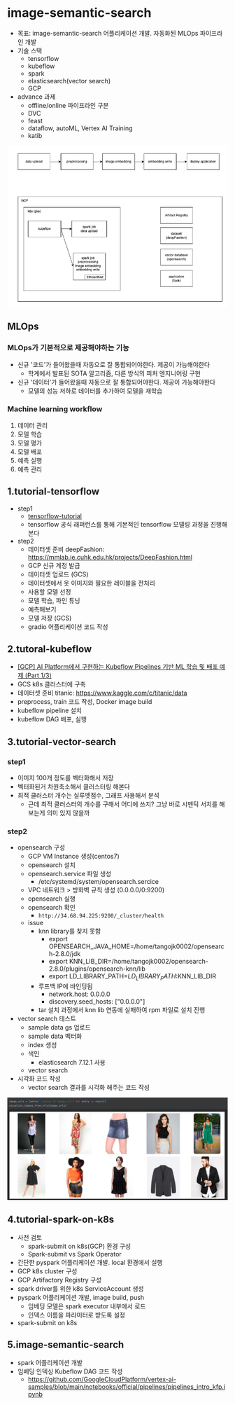 # image-semantic-search

* 목표: image-semantic-search 어플리케이션 개발. 자동화된 MLOps 파이프라인 개발
* 기술 스택
	- tensorflow
	- kubeflow
	- spark
	- elasticsearch(vector search)
	- GCP
* advance 과제
	- offline/online 파이프라인 구분
	- DVC
	- feast
	- dataflow, autoML, Vertex AI Training
	- katib

![image](assets/image1.png)

## MLOps

### MLOps가 기본적으로 제공해야하는 기능
* 신규 '코드'가 들어왔을때 자동으로 잘 통합되어야한다. 제공이 가능해야한다
  - 학계에서 발표된 SOTA 알고리즘, 다른 방식의 피처 엔지니어링 구현
* 신규 '데이터'가 들어왔을때 자동으로 잘 통합되어야한다. 제공이 가능해야한다
  - 모델의 성능 저하로 데이터를 추가하여 모델을 재학습

### Machine learning workflow
1. 데이터 관리
2. 모델 학습
3. 모델 평가
4. 모델 배포
5. 예측 실행
6. 예측 관리

## 1.tutorial-tensorflow

* step1
	- [tensorflow-tutorial](https://www.tensorflow.org/tutorials/load_data/images?hl=ko)
	- tensorflow 공식 래퍼런스를 통해 기본적인 tensorflow 모델링 과정을 진행해본다
* step2
	- 데이터셋 준비 deepFashion: https://mmlab.ie.cuhk.edu.hk/projects/DeepFashion.html
	- GCP 신규 계정 발급
	- 데이터셋 업로드 (GCS)
	- 데이터셋에서 옷 이미지와 필요한 레이블을 전처리
	- 사용할 모델 선정
	- 모델 학습, 파인 튜닝
	- 예측해보기
	- 모델 저장 (GCS)
    - gradio 어플리케이션 코드 작성

## 2.tutoral-kubeflow

* [[GCP] AI Platform에서 구현하는 Kubeflow Pipelines 기반 ML 학습 및 배포 예제 (Part 1/3)](https://medium.com/google-cloud-apac/gcp-ai-platform-%EC%97%90%EC%84%9C-%EA%B5%AC%ED%98%84%ED%95%98%EB%8A%94-kubeflow-pipelines-%EA%B8%B0%EB%B0%98-ml-%ED%95%99%EC%8A%B5-%EB%B0%8F-%EB%B0%B0%ED%8F%AC-%EC%98%88%EC%A0%9C-part-1-3-d49f1096d786)
* GCS k8s 클러스터에 구축
* 데이터셋 준비 titanic: https://www.kaggle.com/c/titanic/data
* preprocess, train 코드 작성, Docker image build
* kubeflow pipeline 설치
* kubeflow DAG 배포, 실행

## 3.tutorial-vector-search

### step1
- 이미지 100개 정도를 벡터화해서 저장
- 벡터화된거 차원축소해서 클러스터링 해본다
- 최적 클러스터 개수는 실루엣점수, 그래프 사용해서 분석
	+ 근데 최적 클러스터의 개수를 구해서 어디에 쓰지? 그냥 바로 시멘틱 서치를 해보는게 의미 있지 않을까

### step2
* opensearch 구성
	* GCP VM Instance 생성(centos7)
	* opensearch 설치
	* opensearch.service 파일 생성
		- /etc/systemd/system/opensearch.sercice
	* VPC 네트워크 > 방화벽 규칙 생성 (0.0.0.0/0:9200)
	* opensearch 실행
	* opensearch 확인
		- `http://34.68.94.225:9200/_cluster/health`
	* issue
		- knn library를 찾지 못함
			+ export OPENSEARCH_JAVA_HOME=/home/tangojk0002/opensearch-2.8.0/jdk
			+ export KNN_LIB_DIR=/home/tangojk0002/opensearch-2.8.0/plugins/opensearch-knn/lib
			+ export LD_LIBRARY_PATH=$LD_LIBRARY_PATH:$KNN_LIB_DIR
		- 루프백 IP에 바인딩됨
			+ network.host: 0.0.0.0
			+ discovery.seed_hosts: ["0.0.0.0"]
		- tar 설치 과정에서 knn lib 연동에 실패하여 rpm 파일로 설치 진행
* vector search 테스트
	- sample data gs 업로드
	- sample data 벡터화
	- index 생성
	- 색인
		+ elasticsearch 7.12.1 사용
	- vector search
* 시각화 코드 작성
	- vector search 결과를 시각화 해주는 코드 작성

![image](assets/image2.png)

## 4.tutorial-spark-on-k8s

* 사전 검토
	+ spark-submit on k8s(GCP) 환경 구성
	+ Spark-submit vs Spark Operator
* 간단한 pyspark 어플리케이션 개발. local 환경에서 실행
* GCP k8s cluster 구성
* GCP Artifactory Registry 구성
* spark driver를 위한 k8s ServiceAccount 생성
* pyspark 어플리케이션 개발, image build, push
	+ 임베딩 모델은 spark executor 내부에서 로드
	+ 인덱스 이름을 파라미터로 받도록 설정
* spark-submit on k8s

## 5.image-semantic-search

* spark 어플리케이션 개발
* 임베딩 인덱싱 Kubeflow DAG 코드 작성
	* https://github.com/GoogleCloudPlatform/vertex-ai-samples/blob/main/notebooks/official/pipelines/pipelines_intro_kfp.ipynb
